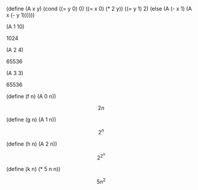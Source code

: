 (define (A x y)
  (cond ((= y 0) 0)
        ((= x 0) (* 2 y))
        ((= y 1) 2)
        (else (A (- x 1)
                 (A x (- y 1))))))

(A 1 10)

1024

(A 2 4)

65536

(A 3 3)

65536

(define (f n) (A 0 n))

$$2n$$

(define (g n) (A 1 n))

$$2^n$$

(define (h n) (A 2 n))

$$2^{2^n}$$

(define (k n) (* 5 n n))

$$5n^2$$